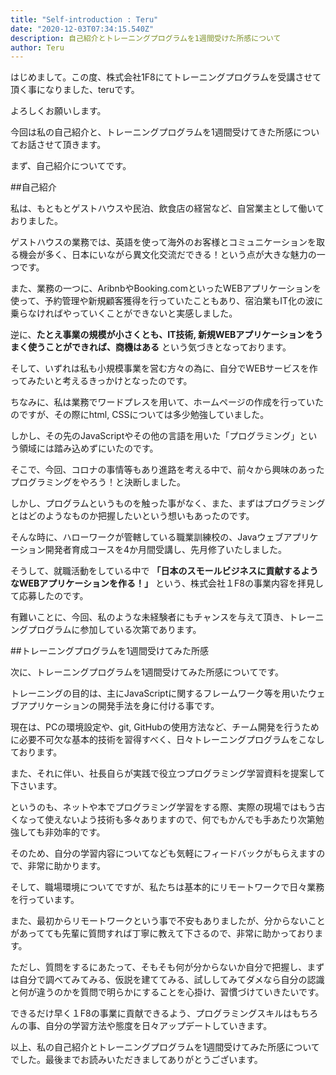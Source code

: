 ```yaml
---
title: "Self-introduction : Teru"
date: "2020-12-03T07:34:15.540Z"
description: 自己紹介とトレーニングプログラムを1週間受けた所感について 
author: Teru 
---
```


はじめまして。この度、株式会社1F8にてトレーニングプログラムを受講させて頂く事になりました、teruです。

よろしくお願いします。

今回は私の自己紹介と、トレーニングプログラムを1週間受けてきた所感についてお話させて頂きます。

まず、自己紹介についてです。

##自己紹介

私は、もともとゲストハウスや民泊、飲食店の経営など、自営業主として働いておりました。

ゲストハウスの業務では、英語を使って海外のお客様とコミュニケーションを取る機会が多く、日本にいながら異文化交流だできる！という点が大きな魅力の一つです。

また、業務の一つに、AribnbやBooking.comといったWEBアプリケーションを使って、予約管理や新規顧客獲得を行っていたこともあり、宿泊業もIT化の波に乗らなければやっていくことができないと実感しました。

逆に、**たとえ事業の規模が小さくとも、IT技術, 新規WEBアプリケーションをうまく使うことができれば、商機はある** という気づきとなっております。

そして、いずれは私も小規模事業を営む方々の為に、自分でWEBサービスを作ってみたいと考えるきっかけとなったのです。

ちなみに、私は業務でワードプレスを用いて、ホームページの作成を行っていたのですが、その際にhtml, CSSについては多少勉強していました。

しかし、その先のJavaScriptやその他の言語を用いた「プログラミング」という領域には踏み込めずにいたのです。

そこで、今回、コロナの事情等もあり進路を考える中で、前々から興味のあったプログラミングをやろう！と決断しました。

しかし、プログラムというものを触った事がなく、また、まずはプログラミングとはどのようなものか把握したいという想いもあったのです。

そんな時に、ハローワークが管轄している職業訓練校の、Javaウェブアプリケーション開発者育成コースを4か月間受講し、先月修了いたしました。

そうして、就職活動をしている中で **「日本のスモールビジネスに貢献するようなWEBアプリケーションを作る！」** という、株式会社１F8の事業内容を拝見して応募したのです。

有難いことに、今回、私のような未経験者にもチャンスを与えて頂き、トレーニングプログラムに参加している次第であります。

##トレーニングプログラムを1週間受けてみた所感

次に、トレーニングプログラムを1週間受けてみた所感についてです。

トレーニングの目的は、主にJavaScriptに関するフレームワーク等を用いたウェブアプリケーションの開発手法を身に付ける事です。

現在は、PCの環境設定や、git, GitHubの使用方法など、チーム開発を行うために必要不可欠な基本的技術を習得すべく、日々トレーニングプログラムをこなしております。

また、それに伴い、社長自らが実践で役立つプログラミング学習資料を提案して下さいます。

というのも、ネットや本でプログラミング学習をする際、実際の現場ではもう古くなって使えないよう技術も多々ありますので、何でもかんでも手あたり次第勉強しても非効率的です。

そのため、自分の学習内容についてなども気軽にフィードバックがもらえますので、非常に助かります。

そして、職場環境についてですが、私たちは基本的にリモートワークで日々業務を行っています。

また、最初からリモートワークという事で不安もありましたが、分からないことがあってても先輩に質問すれば丁寧に教えて下さるので、非常に助かっております。

ただし、質問をするにあたって、そもそも何が分からないか自分で把握し、まずは自分で調べてみてみる、仮説を建ててみる、試ししてみてダメなら自分の認識と何が違うのかを質問で明らかにすることを心掛け、習慣づけていきたいです。

できるだけ早く１F8の事業に貢献できるよう、プログラミングスキルはもちろんの事、自分の学習方法や態度を日々アップデートしていきます。

以上、私の自己紹介とトレーニングプログラムを1週間受けてみた所感についてでした。最後までお読みいただきましてありがとうございます。